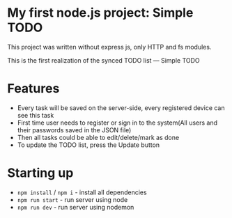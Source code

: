 # My first node.js project: Simple TODO
This project was written without express js, only HTTP and fs modules. 

This is the first realization of the synced TODO list — Simple TODO

# Features 
- Every task will be saved on the server-side, every registered device can see this task
- First time user needs to register or sign in to the system(All users and their passwords saved in the JSON file)
- Then all tasks could be able to edit/delete/mark as done
- To update the TODO list, press the Update button

# Starting up
- `npm install` / `npm i` - install all dependencies
- `npm run start` - run server using node
- `npm run dev` - run server using nodemon
